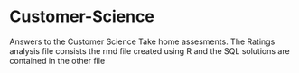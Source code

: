 # Customer-Science

Answers to the Customer Science Take home assesments. The Ratings analysis file consists the rmd file created using R and the SQL solutions are contained in the other file
